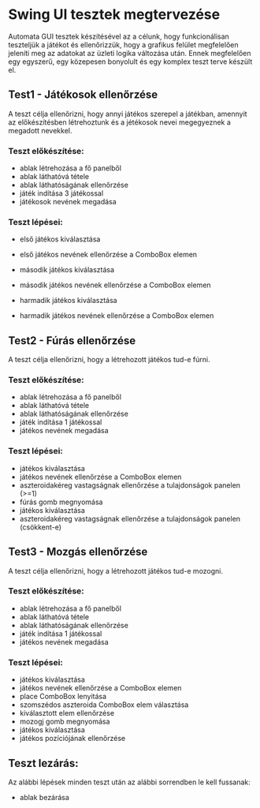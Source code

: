 # Swing UI tesztek megtervezése

Automata GUI tesztek készítésével az a célunk, hogy funkcionálisan teszteljük a játékot és ellenőrizzük, hogy a grafikus felület megfelelően jeleníti meg az adatokat az üzleti logika változása után. Ennek megfelelően egy egyszerű, egy közepesen bonyolult és egy komplex teszt terve készült el.

## Test1 - Játékosok ellenőrzése

A teszt célja ellenőrizni, hogy annyi játékos szerepel a játékban, amennyit az előkészítésben létrehoztunk és a jétékosok nevei megegyeznek a megadott nevekkel.

### Teszt előkészítése:

- ablak létrehozása a fő panelből
- ablak láthatóvá tétele
- ablak láthatóságának ellenőrzése
- játék indítása 3 játékossal
- játékosok nevének megadása

### Teszt lépései:

- első játékos kiválasztása
- első játékos nevének ellenőrzése a ComboBox elemen

- második játékos kiválasztása
- második játékos nevének ellenőrzése a ComboBox elemen

- harmadik játékos kiválasztása
- harmadik játékos nevének ellenőrzése a ComboBox elemen

## Test2 - Fúrás ellenőrzése

A teszt célja ellenőrizni, hogy a létrehozott játékos tud-e fúrni.

### Teszt előkészítése:

- ablak létrehozása a fő panelből
- ablak láthatóvá tétele
- ablak láthatóságának ellenőrzése
- játék indítása 1 játékossal
- játékos nevének megadása

### Teszt lépései:

- játékos kiválasztása
- játékos nevének ellenőrzése a ComboBox elemen
- aszteroidakéreg vastagságnak ellenőrzése a tulajdonságok panelen (>=1)
- fúrás gomb megnyomása
- játékos kiválasztása
- aszteroidakéreg vastagságnak ellenőrzése a tulajdonságok panelen (csökkent-e)

## Test3 - Mozgás ellenőrzése

A teszt célja ellenőrizni, hogy a létrehozott játékos tud-e mozogni.

### Teszt előkészítése:

- ablak létrehozása a fő panelből
- ablak láthatóvá tétele
- ablak láthatóságának ellenőrzése
- játék indítása 1 játékossal
- játékos nevének megadása

### Teszt lépései:

- játékos kiválasztása
- játékos nevének ellenőrzése a ComboBox elemen
- place ComboBox lenyitása
- szomszédos aszteroida ComboBox elem választása
- kiválasztott elem ellenőrzése
- mozogj gomb megnyomása
- játékos kiválasztása
- játékos pozíciójának ellenőrzése

## Teszt lezárás:

Az alábbi lépések minden teszt után az alábbi sorrendben le kell fussanak:

- ablak bezárása
